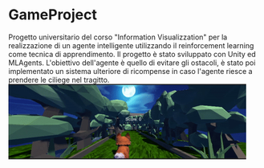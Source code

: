 # GameProject
Progetto universitario del corso "Information Visualizzation" per la realizzazione di un agente intelligente utilizzando il reinforcement learning come tecnica di apprendimento. 
Il progetto è stato sviluppato con Unity ed MLAgents. L'obiettivo dell'agente è quello di evitare gli ostacoli, è stato poi implementato un sistema ulteriore di ricompense in caso
l'agente riesce a prendere le ciliege nel tragitto.
![Alt Text](https://github.com/AntonioCimino/GameProject/blob/master/examples.gif)

